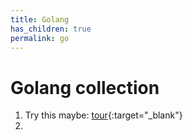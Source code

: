 ```yaml
---
title: Golang
has_children: true
permalink: go
---
```


# Golang collection

1. Try this maybe: [tour](https://tour.golang.org/list){:target="_blank"}
2. 